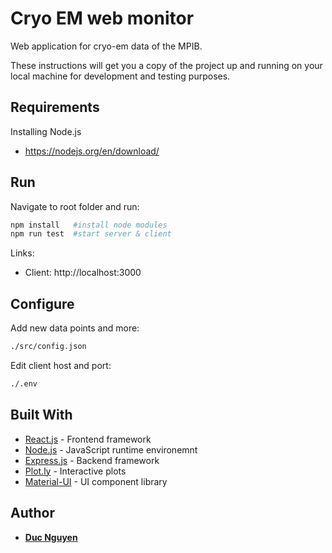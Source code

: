 # Cryo EM web monitor 

Web application for cryo-em data of the MPIB.


These instructions will get you a copy of the project up and running on your local machine for development and testing purposes. 


## Requirements

Installing Node.js
- https://nodejs.org/en/download/


## Run

Navigate to root folder and run:

```bash
npm install   #install node modules
npm run test  #start server & client
```

Links:
- Client: http://localhost:3000

## Configure

Add new data points and more:
```bash
./src/config.json
```
Edit client host and port:
```bash
./.env
```


## Built With

* [React.js](https://reactjs.org/) - Frontend framework
* [Node.js](https://nodejs.org/en/) - JavaScript runtime environemnt
* [Express.js](https://expressjs.com/) - Backend framework
* [Plot.ly](https://plotly.com/javascript/) - Interactive plots
* [Material-UI](https://material-ui.com/) - UI component library 



## Author

* **[Duc Nguyen](https://github.com/duc-ng)**



